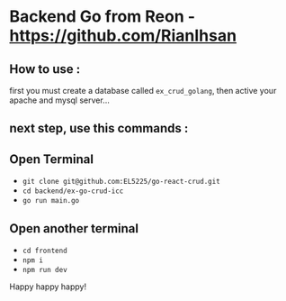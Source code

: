 # Backend Go from Reon - https://github.com/RianIhsan

How to use :
------------
first you must create a database called `ex_crud_golang`, then active your apache and mysql server...

next step, use this commands :
-----------
Open Terminal
-------------------
- `git clone git@github.com:EL5225/go-react-crud.git`
- `cd backend/ex-go-crud-icc`
- `go run main.go`


Open another terminal
-------------------
- `cd frontend`
- `npm i`
- `npm run dev`


Happy happy happy!
